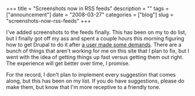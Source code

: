 +++
title = "Screenshots now in RSS feeds"
description = ""
tags = ["announcement"]
date = "2008-03-27"
categories = ["blog"]
slug = "screenshots-now-rss-feeds"
+++



<p>I've added screenshots to the feeds finally. This has been on my to do list, but I finally got off my ass and spent a couple hours this morning figuring how to get Drupal to do it after <a href="../design/submissions/artgeex.html">a user made some demands</a>. There are a bunch of things that aren't working for me on this site that I plan to fix, but I went with the idea of getting things up fast versus getting them out right. The experience will get better over time, I promise.  </p>
<p>For the record, I don't plan to implement every suggestion that comes along, but this has been on my list. If you do have suggestions, please do make them, but know that I'm more receptive to a friendly tone.</p>
    
  
